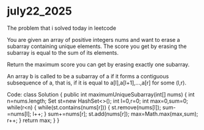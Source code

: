 # july22_2025
The problem that i solved today in leetcode

You are given an array of positive integers nums and want to erase a subarray containing unique elements. The score you get by erasing the subarray is equal to the sum of its elements.

Return the maximum score you can get by erasing exactly one subarray.

An array b is called to be a subarray of a if it forms a contiguous subsequence of a, that is, if it is equal to a[l],a[l+1],...,a[r] for some (l,r).

Code:
class Solution {
    public int maximumUniqueSubarray(int[] nums) {
        int n=nums.length;
        Set<Integer> st=new HashSet<>();
        int l=0,r=0;
        int max=0,sum=0;
        while(r<n)
        {
            while(st.contains(nums[r]))
            {
                st.remove(nums[l]);
                sum-=nums[l];
                l++;
            }
            sum+=nums[r];
            st.add(nums[r]);
            max=Math.max(max,sum);
            r++;
        }
        return max;
    }
}
